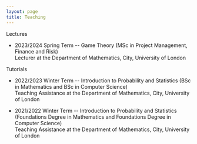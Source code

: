 ```yaml
---
layout: page
title: Teaching
---
```


Lectures

* 2023/2024 Spring Term -- Game Theory (MSc in Project Management, Finance and Risk)\
  Lecturer at the Department of Mathematics, City, University of London

Tutorials
  
* 2022/2023 Winter Term -- Introduction to Probability and Statistics (BSc in Mathematics and BSc in Computer Science)\
  Teaching Assistance at the Department of Mathematics, City, University of London

* 2021/2022 Winter Term -- Introduction to Probability and Statistics (Foundations Degree in Mathematics and Foundations Degree in Computer Science)\
  Teaching Assistance at the Department of Mathematics, City, University of London
